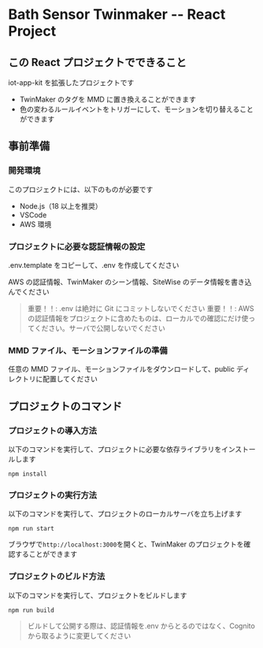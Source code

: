 # Bath Sensor Twinmaker -- React Project

## この React プロジェクトでできること

iot-app-kit を拡張したプロジェクトです

- TwinMaker のタグを MMD に置き換えることができます
- 色の変わるルールイベントをトリガーにして、モーションを切り替えることができます

## 事前準備

### 開発環境

このプロジェクトには、以下のものが必要です

- Node.js（18 以上を推奨）
- VSCode
- AWS 環境

### プロジェクトに必要な認証情報の設定

.env.template をコピーして、.env を作成してください

AWS の認証情報、TwinMaker のシーン情報、SiteWise のデータ情報を書き込んでください

> 重要！！: .env は絶対に Git にコミットしないでください
> 重要！！: AWS の認証情報をプロジェクトに含めたものは、ローカルでの確認にだけ使ってください。サーバで公開しないでください

### MMD ファイル、モーションファイルの準備

任意の MMD ファイル、モーションファイルをダウンロードして、public ディレクトリに配置してください

## プロジェクトのコマンド

### プロジェクトの導入方法

以下のコマンドを実行して、プロジェクトに必要な依存ライブラリをインストールします

`npm install`

### プロジェクトの実行方法

以下のコマンドを実行して、プロジェクトのローカルサーバを立ち上げます

`npm run start`

ブラウザで`http://localhost:3000`を開くと、TwinMaker のプロジェクトを確認することができます

### プロジェクトのビルド方法

以下のコマンドを実行して、プロジェクトをビルドします

`npm run build`

> ビルドして公開する際は、認証情報を.env からとるのではなく、Cognito から取るように変更してください
